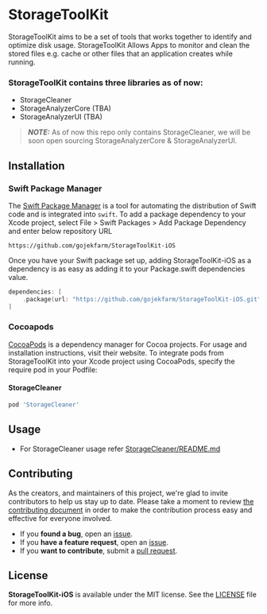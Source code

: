# StorageToolKit

StorageToolKit aims to be a set of tools that works together to identify and optimize disk usage. StorageToolKit Allows Apps to monitor and clean the stored files e.g. cache or other files that an application creates while running.


### StorageToolKit contains three libraries as of now:
- StorageCleaner
- StorageAnalyzerCore (TBA)
- StorageAnalyzerUI (TBA)

> **_NOTE:_**  As of now this repo only contains StorageCleaner, we will be soon open sourcing StorageAnalyzerCore & StorageAnalyzerUI.


## Installation

### Swift Package Manager

The [Swift Package Manager](https://swift.org/package-manager/) is a tool for automating the distribution of Swift code and is integrated into `swift`.
To add a package dependency to your Xcode project, select File > Swift Packages > Add Package Dependency and enter below repository URL

```
https://github.com/gojekfarm/StorageToolKit-iOS
```

Once you have your Swift package set up, adding StorageToolKit-iOS as a dependency is as easy as adding it to your Package.swift dependencies value.

```swift
dependencies: [
    .package(url: "https://github.com/gojekfarm/StorageToolKit-iOS.git", .upToNextMajor(from: "0.0.9"))
]
```

### Cocoapods

[CocoaPods](https://cocoapods.org/) is a dependency manager for Cocoa projects. For usage and installation instructions, visit their website. To integrate pods from StorageToolKit into your Xcode project using CocoaPods, specify the require pod in your Podfile:

#### StorageCleaner

```ruby
pod 'StorageCleaner'
```

## Usage 

* For StorageCleaner usage refer [StorageCleaner/README.md](StorageCleaner/README.md)

## Contributing

As the creators, and maintainers of this project, we're glad to invite contributors to help us stay up to date. Please take a moment to review [the contributing document](.github/CONTRIBUTING.md) in order to make the contribution process easy and effective for everyone involved.

- If you **found a bug**, open an [issue](https://github.com/gojek/StorageToolKit-iOS/issues).
- If you **have a feature request**, open an [issue](https://github.com/gojek/StorageToolKit-iOS/issues).
- If you **want to contribute**, submit a [pull request](https://github.com/gojek/StorageToolKit-iOS/pulls).

## License

**StorageToolKit-iOS** is available under the MIT license. See the [LICENSE](LICENSE) file for more info.
